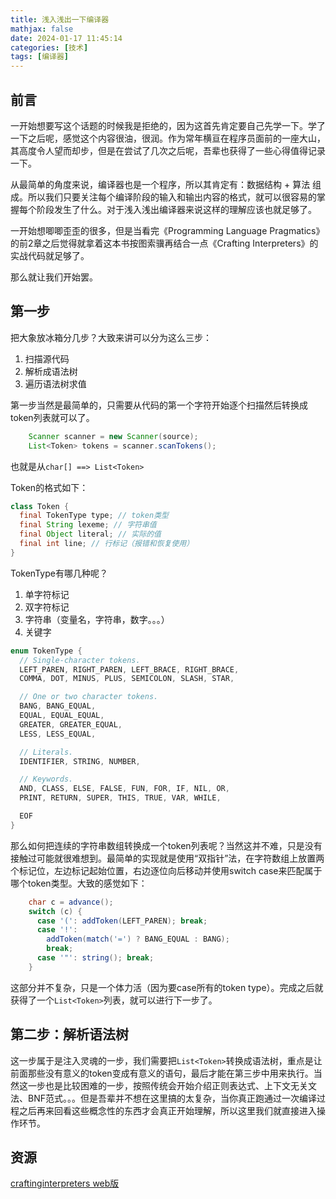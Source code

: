 ```yaml
---
title: 浅入浅出一下编译器
mathjax: false
date: 2024-01-17 11:45:14
categories: [技术]
tags: [编译器]
---
```

## 前言
一开始想要写这个话题的时候我是拒绝的，因为这首先肯定要自己先学一下。学了一下之后呢，感觉这个内容很油，很润。作为常年横亘在程序员面前的一座大山，其高度令人望而却步，但是在尝试了几次之后呢，吾辈也获得了一些心得值得记录一下。

从最简单的角度来说，编译器也是一个程序，所以其肯定有：数据结构 + 算法 组成。所以我们只要关注每个编译阶段的输入和输出内容的格式，就可以很容易的掌握每个阶段发生了什么。对于浅入浅出编译器来说这样的理解应该也就足够了。

一开始想唧唧歪歪的很多，但是当看完《Programming Language Pragmatics》的前2章之后觉得就拿着这本书按图索骥再结合一点《Crafting Interpreters》的实战代码就足够了。

那么就让我们开始罢。

## 第一步
把大象放冰箱分几步？大致来讲可以分为这么三步：
1. 扫描源代码
2. 解析成语法树
3. 遍历语法树求值

第一步当然是最简单的，只需要从代码的第一个字符开始逐个扫描然后转换成token列表就可以了。
```java
    Scanner scanner = new Scanner(source);
    List<Token> tokens = scanner.scanTokens();
```
也就是从`char[] ==> List<Token>`

Token的格式如下：
```java
class Token {
  final TokenType type; // token类型
  final String lexeme; // 字符串值
  final Object literal; // 实际的值
  final int line; // 行标记（报错和恢复使用）
}
```
TokenType有哪几种呢？
1. 单字符标记
2. 双字符标记
3. 字符串（变量名，字符串，数字。。。）
4. 关键字
```java
enum TokenType {
  // Single-character tokens.
  LEFT_PAREN, RIGHT_PAREN, LEFT_BRACE, RIGHT_BRACE,
  COMMA, DOT, MINUS, PLUS, SEMICOLON, SLASH, STAR,

  // One or two character tokens.
  BANG, BANG_EQUAL,
  EQUAL, EQUAL_EQUAL,
  GREATER, GREATER_EQUAL,
  LESS, LESS_EQUAL,

  // Literals.
  IDENTIFIER, STRING, NUMBER,

  // Keywords.
  AND, CLASS, ELSE, FALSE, FUN, FOR, IF, NIL, OR,
  PRINT, RETURN, SUPER, THIS, TRUE, VAR, WHILE,

  EOF
}
```
那么如何把连续的字符串数组转换成一个token列表呢？当然这并不难，只是没有接触过可能就很难想到。最简单的实现就是使用“双指针”法，在字符数组上放置两个标记位，左边标记起始位置，右边逐位向后移动并使用switch case来匹配属于哪个token类型。大致的感觉如下：
```java
    char c = advance();
    switch (c) {
      case '(': addToken(LEFT_PAREN); break;
      case '!':
        addToken(match('=') ? BANG_EQUAL : BANG);
        break;
      case '"': string(); break;
    }
```
这部分并不复杂，只是一个体力活（因为要case所有的token type）。完成之后就获得了一个`List<Token>`列表，就可以进行下一步了。

## 第二步：解析语法树
这一步属于是注入灵魂的一步，我们需要把`List<Token>`转换成语法树，重点是让前面那些没有意义的token变成有意义的语句，最后才能在第三步中用来执行。当然这一步也是比较困难的一步，按照传统会开始介绍正则表达式、上下文无关文法、BNF范式。。。但是吾辈并不想在这里搞的太复杂，当你真正跑通过一次编译过程之后再来回看这些概念性的东西才会真正开始理解，所以这里我们就直接进入操作环节。




## 资源
[craftinginterpreters web版](https://craftinginterpreters.com/)